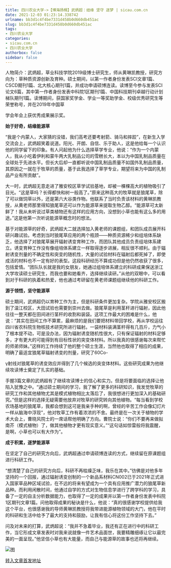 ```yaml
---
title: 四川农业大学->【博海扬楫】武炳超：结缘 坚守 逐梦 | sicau.com.cn
date: 2021-12-03 01:23:14.338742
urlname: bb3d1c4f4be7331d458b0d660db451ac
slug: bb3d1c4f4be7331d458b0d660db451ac
tags: 
- 四川农业大学
categories:
- sicau.com.cn
- 四川农业大学
authorbox: false
sidebar: false
---
```

人物简介：武炳超，草业科技学院2019级博士研究生，师从黄琳凯教授，研究方向为：草种质资源创新及育种。硕士期间，以第一作者身份发表SCI文章1篇、CSCD期刊1篇、北大核心期刊1篇，并成功申请硕博连读。读博至今参与发表SCI论文6篇，其中第一作者身份发表中科院1区期刊1篇、中国科技期刊卓越行动计划梯队期刊1篇。读博期间，获国家奖学金、学业一等奖助学金、校级优秀研究生等荣誉称号，并在2019年中国草
<!--more-->
学会年会上获优秀成果展示奖。

**始于好奇，结缘能源草**

“我是个内蒙人，大家猜的没错，我们高考还要考射箭、骑马和摔跤”，在新生入学交流会上，武炳超笑着说道。阳光、开朗、自信、乐于助人，这是他给每一个认识他的同学留下的印象。有人问起他为什么选择草学专业，他说：“作为一个内蒙人，我从小吃着伊利和蒙牛两大乳制品公司的雪糕长大，本以为中国乳制品质量在全球处于先进水平。但长大后却一直都听说中国乳制品质量不如国外乳制品质量，其原因之一就在于牧草的质量，基于此我选择了草学专业，期望将来为中国的乳制品产业有所贡献”。

大一时，武炳超无意走进了雅安校区草学试验基地，却被一棵棵高大的植物吸引了目光。“这是草吗？长得都快和树一般高了。”原来这种高大的牧草就是狼尾草，除了可以做饲草以外，还是第六大谷类作物。他联系了当时负责该材料的黄琳凯教授，从黄老师那里得知狼尾草还可以作为能源草来提取生物乙醇。“能源草可太新鲜了！我从未听说过草类植物还有这样的应用方向，没想到小草也能有这么多的用途。”这是他第一次听说能源草概念时的想法。

基于对能源草的好奇，武炳超大二就选择加入黄老师的课题组，和团队成员展开科研兴趣试验。考虑到当时狼尾草应用的两个瓶颈——种质资源稀少和组培体系缺乏，他选择了对狼尾草展开辐射诱变育种工作，而团队其他成员负责组培体系建立。诱变育种工作没有像组培体系建立一样取得逐步进展，相反很不顺利。由于辐射诱变剂量的不确定性和突变的随机性，大量的试验材料在辐射后都死掉了，即使成活的材料也不一定有好的表型。这段科研经历不算成功但是他仍然收获了很多，包括爱情。“团队队长就是我的女朋友，她通过组培体系建立的科研成果保送浙江大学攻读硕士研究生，而我也要和她看齐，选择继续读研。”从他的双眼中，可以看到对于科研的执着和热爱，他也通过考研留在黄老师课题组继续他的科研工作。

**源于领悟，坚守能源草**

硕士期间，武炳超仍以育种工作为主，但是科研条件更加复杂。学院从雅安校区搬到了温江校区，大田试验也需要到崇州去做。狼尾草是利用茎秆进行辐射，因此他往往一整天都在田间进行茎秆的收割和装袋。这项工作最大的困难是什么，他说：“其实在田间工作不算累，最麻烦的是我们要把材料带回学校，再从学校运往四川省农科院生物核技术研究所进行辐射。一袋材料装满茎秆得有几百斤，力气小了根本提不动，可是没办法，因为辐射诱变随机性很大，只有保证辐射的材料足够多，才有更大的可能得到有目标性状的突变体材料。所以我真的很感谢每次来帮忙的师弟师妹。”这样的工作持续了他的整个硕士生涯，当然他也取得了相应的成果，明确了最适宜狼尾草辐射诱变的剂量，研究了60Co-

γ射线对狼尾草的诱变效应并得到了几个候选的突变体材料。这些研究成果为他继续攻读博士奠定了扎实的基础。

手握3篇文章的武炳超有了继续攻读博士的信心和实力。但是将要面临的选择让他陷入犹豫之中。“通过硕士期间的学习，我了解了更多的科研知识，我发觉牧草的研究工作和其他植物尤其是模式植物相比太落后了，我很想进行更加深入的基础研究。”但是这样的选择无疑需要他放弃对牧草的研究转向其他植物。“每当看到学校农场基地的狼尾草，我都会想到这可是我亲手种的啊，曾经的辛苦工作会像幻灯片一样从脑海中浮现”，他对牧草工作有着浓浓的不舍。最终是在一次关于植物的学术大会上，曹晓风院士的一席话帮他明确了方向。曹院士说：“你们不要再来做拟南芥（模式植物）了，做其他植物才更有现实意义。”“这句话如惊雷般将我震醒，是啊，小草也可以有大作为”。

**成于积累，逐梦能源草**

在坚定了自己的研究方向后，武炳超通过申请硕博连读的方式，继续留在原课题组进行科研工作。

“想清楚了自己的研究方向后，科研不再枯燥乏味，我乐在其中。”彷佛是对他多年坚持的一个回报，通过辐射诱变创制的一个新品系材料CN002已于2021年正式进入国家草品种区域试验，在不远的将来有望成为一个具有应用推广潜力的狼尾草新品种。而利用闲散时间，他通过自学的方式对生物信息学进行了跨学科的学习，具备了一定的自主分析数据能力，也取得了一定的成果并以第一作者身份发表中科院1区期刊文章1篇。问他取得成果的秘诀是什么，他说：“真的很感谢学校提供给我这个平台，也很感谢我的导师黄琳凯教授将我带进能源植物领域的大门，他在平时的科研和生活中给予了最大的支持和鼓励，让我有信心将这份工作坚持下去。”

问及对未来的打算，武炳超说：“我并不急着毕业，我还有正在进行中的科研工作，当它形成文章发表时对我来说就像一件艺术品面世，我要精雕细琢让它以最完美的一面呈现。”他坚信小草也有大能量，而自己与能源草的故事也还将再继续。

![图](https://news.sicau.edu.cn/__local/4/FE/8C/B7DC5634BD66A23595AF5213F5F_7CC104D2_D744.jpg)

[转入文章首发地址](https://news.sicau.edu.cn/info/1078/65796.htm)
